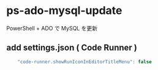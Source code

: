 # ps-ado-mysql-update
PowerShell + ADO で MySQL を更新
## add settings.json ( Code Runner )
```javascript
    "code-runner.showRunIconInEditorTitleMenu": false
```
